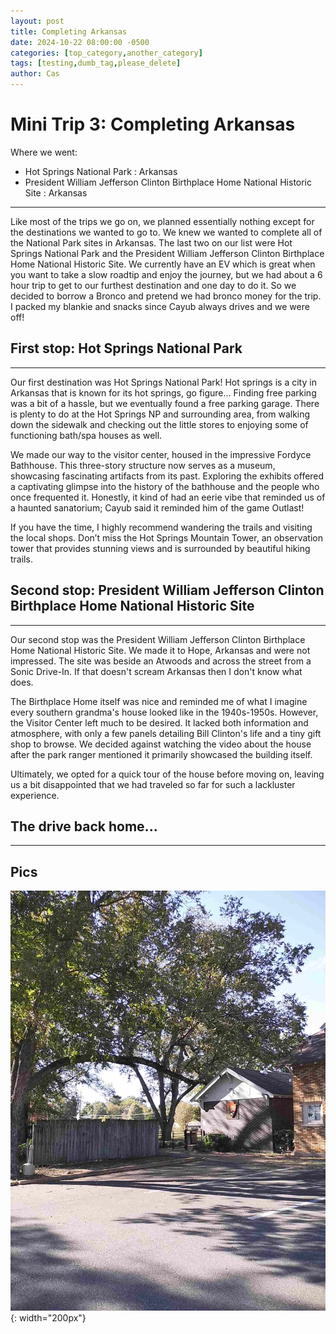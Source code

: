 ```yaml
---
layout: post
title: Completing Arkansas
date: 2024-10-22 08:00:00 -0500
categories: [top_category,another_category]
tags: [testing,dumb_tag,please_delete]
author: Cas
---
```


# Mini Trip 3: Completing Arkansas

Where we went:
- Hot Springs National Park : Arkansas
- President William Jefferson Clinton Birthplace Home National Historic Site : Arkansas


---
Like most of the trips we go on, we planned essentially nothing except for the destinations we wanted to go to. We knew we wanted to complete all of the National Park sites in Arkansas. The last two on our list were Hot Springs National Park and the President William Jefferson Clinton Birthplace Home National Historic Site. We currently have an EV which is great when you want to take a slow roadtip and enjoy the journey, but we had about a 6 hour trip to get to our furthest destination and one day to do it. So we decided to borrow a Bronco and pretend we had bronco money for the trip. I packed my blankie and snacks since Cayub always drives and we were off! 

## First stop: Hot Springs National Park
---
Our first destination was Hot Springs National Park! Hot springs is a city in Arkansas that is known for its hot springs, go figure... Finding free parking was a bit of a hassle, but we eventually found a free parking garage. There is plenty to do at the Hot Springs NP and surrounding area, from walking down the sidewalk and checking out the little stores to enjoying some of functioning bath/spa houses as well.

We made our way to the visitor center, housed in the impressive Fordyce Bathhouse. This three-story structure now serves as a museum, showcasing fascinating artifacts from its past. Exploring the exhibits offered a captivating glimpse into the history of the bathhouse and the people who once frequented it. Honestly, it kind of had an eerie vibe that reminded us of a haunted sanatorium; Cayub said it reminded him of the game Outlast!

If you have the time, I highly recommend wandering the trails and visiting the local shops. Don’t miss the Hot Springs Mountain Tower, an observation tower that provides stunning views and is surrounded by beautiful hiking trails.

## Second stop: President William Jefferson Clinton Birthplace Home National Historic Site
---
Our second stop was the President William Jefferson Clinton Birthplace Home National Historic Site. We made it to Hope, Arkansas and were not impressed. The site was beside an Atwoods and across the street from a Sonic Drive-In. If that doesn't scream Arkansas then I don't know what does.

The Birthplace Home itself was nice and reminded me of what I imagine every southern grandma's house looked like in the 1940s-1950s. However, the Visitor Center left much to be desired. It lacked both information and atmosphere, with only a few panels detailing Bill Clinton's life and a tiny gift shop to browse. We decided against watching the video about the house after the park ranger mentioned it primarily showcased the building itself.

Ultimately, we opted for a quick tour of the house before moving on, leaving us a bit disappointed that we had traveled so far for such a lackluster experience.

## The drive back home...
---


## Pics
![image](../assets/images/clinton_NHS_entrance.JPG){: width="200px"}

